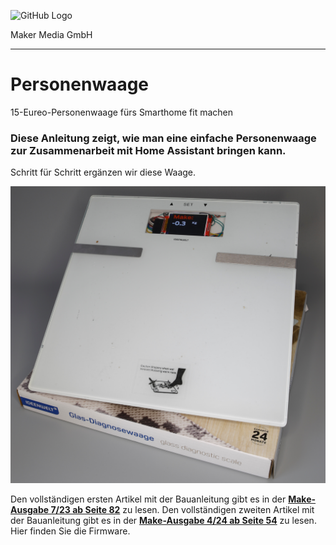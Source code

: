 ![GitHub Logo](http://www.heise.de/make/icons/make_logo.png)

Maker Media GmbH
*** 

# Personenwaage
15-Eureo-Personenwaage fürs Smarthome fit machen
### Diese Anleitung zeigt, wie man eine einfache Personenwaage zur Zusammenarbeit mit Home Assistant bringen kann.

Schritt für Schritt ergänzen wir diese Waage.

![Picture](https://github.com/MakeMagazinDE/Personenwaage/blob/main/Waage.jpg)

Den vollständigen ersten Artikel mit der Bauanleitung gibt es in der **[Make-Ausgabe 7/23 ab Seite 82](https://www.heise.de/select/make/2023/7/2326910011695301010)** zu lesen. 
Den vollständigen zweiten Artikel mit der Bauanleitung gibt es in der **[Make-Ausgabe 4/24 ab Seite 54](https://www.heise.de/select/make/2024/4/2326910011695301010)** zu lesen. 
Hier finden Sie die Firmware.
